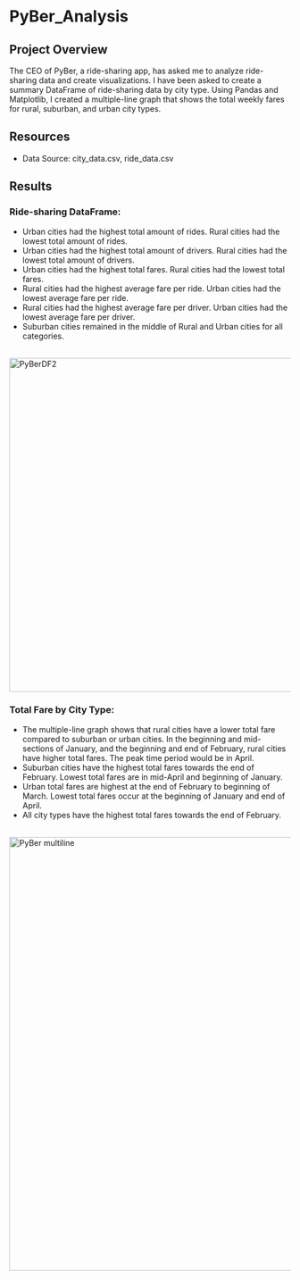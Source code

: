# PyBer_Analysis

## Project Overview
The CEO of PyBer, a ride-sharing app, has asked me to analyze ride-sharing data and create visualizations. I have been asked to create a summary DataFrame of ride-sharing data by city type. Using Pandas and Matplotlib, I created a multiple-line graph that shows the total weekly fares for rural, suburban, and urban city types.

## Resources
- Data Source: city_data.csv, ride_data.csv

## Results
###	Ride-sharing DataFrame:
  -	Urban cities had the highest total amount of rides. Rural cities had the lowest total amount of rides.
  -	Urban cities had the highest total amount of drivers. Rural cities had the lowest total amount of drivers.
  -	Urban cities had the highest total fares. Rural cities had the lowest total fares. 
  -	Rural cities had the highest average fare per ride. Urban cities had the lowest average fare per ride.
  -	 Rural cities had the highest average fare per driver. Urban cities had the lowest average fare per driver.
  -	Suburban cities remained in the middle of Rural and Urban cities for all categories.
<br/>
<img width="598" alt="PyBerDF2" src="https://user-images.githubusercontent.com/91852495/143774078-32ac565c-6b26-4d1d-aa61-db85d5dc9cd4.png">


###	Total Fare by City Type:
  -	The multiple-line graph shows that rural cities have a lower total fare compared to suburban or urban cities. In the beginning and mid-sections of January, and the beginning and end of February, rural cities have higher total fares. The peak time period would be in April. 
  -	Suburban cities have the highest total fares towards the end of February. Lowest total fares are in mid-April and beginning of January. 
  -	Urban total fares are highest at the end of February to beginning of March. Lowest total fares occur at the beginning of January and end of April.
  -	All city types have the highest total fares towards the end of February.
<br/>
<img width="777" alt="PyBer multiline" src="https://user-images.githubusercontent.com/91852495/143722290-176f9212-ddab-4024-b2c6-1cd89767ab59.png">

